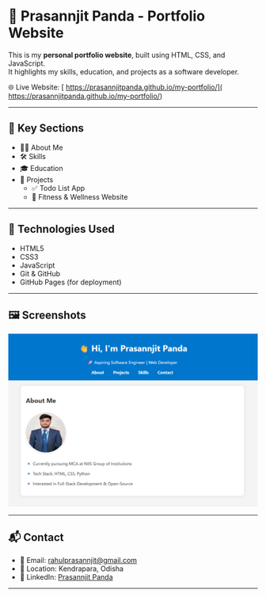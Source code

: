 # 🚀 Prasannjit Panda - Portfolio Website

This is my **personal portfolio website**, built using HTML, CSS, and JavaScript.  
It highlights my skills, education, and projects as a software developer.

🌐 Live Website: [ https://prasannjitpanda.github.io/my-portfolio/]( https://prasannjitpanda.github.io/my-portfolio/)

---

## 📌 Key Sections

- 👨‍💻 About Me  
- 🛠️ Skills  
- 🎓 Education  
- 💼 Projects  
  - ✅ Todo List App  
  - 💪 Fitness & Wellness Website

---

## 📁 Technologies Used

- HTML5  
- CSS3  
- JavaScript  
- Git & GitHub  
- GitHub Pages (for deployment)

---

## 🖼️ Screenshots

![Website Screenshot](images/portfolio.png)

---

## 📬 Contact

- 📧 Email: rahulprasannjit@gmail.com  
- 📍 Location: Kendrapara, Odisha  
- 🔗 LinkedIn: [Prasannjit Panda](https://www.linkedin.com/in/prasannjit-panda-469089296)

---
